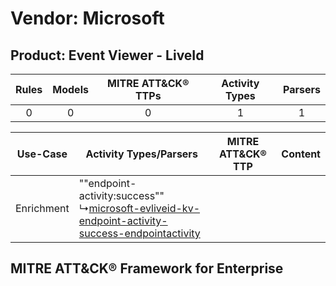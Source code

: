 Vendor: Microsoft
=================
Product: Event Viewer - LiveId
------------------------------
| Rules | Models | MITRE ATT&CK® TTPs | Activity Types | Parsers |
|:-----:|:------:|:------------------:|:--------------:|:-------:|
|   0   |   0    |         0          |       1        |    1    |

|  Use-Case  | Activity Types/Parsers    | MITRE ATT&CK® TTP | Content    |
|:----------:| ---- | ---- | ---- |
| Enrichment |  ""endpoint-activity:success""<br> ↳[microsoft-evliveid-kv-endpoint-activity-success-endpointactivity](Ps/pC_microsoftevliveidkvendpointactivitysuccessendpointactivity.md)<br> |    | [](RM/r_m_microsoft_event_viewer_-_liveid_Enrichment.md) |

MITRE ATT&CK® Framework for Enterprise
--------------------------------------
